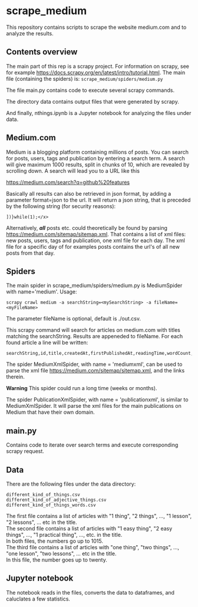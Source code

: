 # scrape_medium

This repository contains scripts to scrape the website medium.com and to analyze the results.

## Contents overview

The main part of this rep is a scrapy project.
For information on scrapy, see for example https://docs.scrapy.org/en/latest/intro/tutorial.html.
The main file (containing the spiders) is: `scrape_medium/spiders/medium.py`

The file main.py contains code to execute several scrapy commands.

The directory data contains output files that were generated by scrapy.

And finally, nthings.ipynb is a Jupyter notebook for analyzing the files under data.

## Medium.com 

Medium is a blogging platform containing millions of posts. 
You can search for posts, users, tags and publication by entering a search term. A search will give maximum 1000 results, split in chunks of 10, which are revealed by scrolling down. A search will lead you to a URL like this

https://medium.com/search?q=github%20features

Basically all results can also be retrieved in json format, by adding a parameter format=json to the url.
It will return a json string, that is preceded by the following string (for security reasons):
```
])}while(1);</x>
```

Alternatively, ***all*** posts etc. could theoretically be found by parsing https://medium.com/sitemap/sitemap.xml.
That contains a list of xml files: new posts, users, tags and publication, one xml file for each day.
The xml file for a specific day of for examples posts contains the url's of all new posts from that day.


## Spiders

The main spider in scrape_medium/spiders/medium.py is MediumSpider with name='medium'.
Usage:
```
scrapy crawl medium -a searchString=<mySearchString> -a fileName=<myFileName>
```

The parameter fileName is optional, default is ./out.csv.

This scrapy command will search for articles on medium.com with titles matching the searchString.
Results are appeneded to fileName. For each found article a line will be written:
```
searchString,id,title,createdAt,firstPublishedAt,readingTime,wordCount,totalClapCount
```

The spider MediumXmlSpider, with name = 'mediumxml', can be used to parse the xml file https://medium.com/sitemap/sitemap.xml, and the links therein.

**Warning** 
This spider could run a long time (weeks or months). 

The spider PublicationXmlSpider, with name = 'publicationxml', is similar to MediumXmlSpider. It will parse the xml files for the main publications on Medium that have their own domain.  

## main.py

Contains code to iterate over search terms and execute corresponding scrapy request.

## Data

There are the following files under the data directory:
```
different_kind_of_things.csv
different_kind_of_adjective_things.csv
different_kind_of_things_words.csv
```
The first file contains a list of articles with "1 thing", "2 things", ..., "1 lesson", "2 lessons", ... etc in the title.\
The second file contains a list of articles with "1 easy thing", "2 easy things", ..., "1 practical thing", ..., etc. in the title.\
In both files, the numbers go up to 1015.\
The third file contains a list of articles with "one thing", "two things", ..., "one lesson", "two lessons", ... etc in the title.\
In this file, the number goes up to twenty. 

## Jupyter notebook

The notebook reads in the files, converts the data to dataframes, and caluclates a few statistics.



